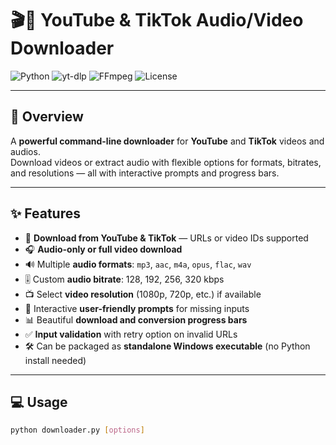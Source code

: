 # 🎬🎵 YouTube & TikTok Audio/Video Downloader

![Python](https://img.shields.io/badge/python-3.7%2B-blue?logo=python&logoColor=white)
![yt-dlp](https://img.shields.io/badge/yt--dlp-latest-orange)
![FFmpeg](https://img.shields.io/badge/ffmpeg-required-red)
![License](https://img.shields.io/badge/license-MIT-green)

---

## 🚀 Overview

A **powerful command-line downloader** for **YouTube** and **TikTok** videos and audios.  
Download videos or extract audio with flexible options for formats, bitrates, and resolutions — all with interactive prompts and progress bars.

---

## ✨ Features

- 🎥 **Download from YouTube & TikTok** — URLs or video IDs supported
- 🎧 **Audio-only or full video download**
- 🔊 Multiple **audio formats**: `mp3`, `aac`, `m4a`, `opus`, `flac`, `wav`
- 🎚 Custom **audio bitrate**: 128, 192, 256, 320 kbps
- 📺 Select **video resolution** (1080p, 720p, etc.) if available
- 💬 Interactive **user-friendly prompts** for missing inputs
- 📊 Beautiful **download and conversion progress bars**
- ✅ **Input validation** with retry option on invalid URLs
- 🛠️ Can be packaged as **standalone Windows executable** (no Python install needed)

---

## 💻 Usage

```bash
python downloader.py [options]
